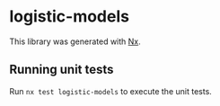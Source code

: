 # logistic-models

This library was generated with [Nx](https://nx.dev).

## Running unit tests

Run `nx test logistic-models` to execute the unit tests.
